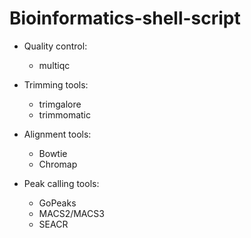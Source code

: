 # Bioinformatics-shell-script

- Quality control:
  - multiqc

- Trimming tools: 
  - trimgalore
  - trimmomatic
  
- Alignment tools:
  - Bowtie
  - Chromap
  
- Peak calling tools:
  - GoPeaks
  - MACS2/MACS3
  - SEACR

